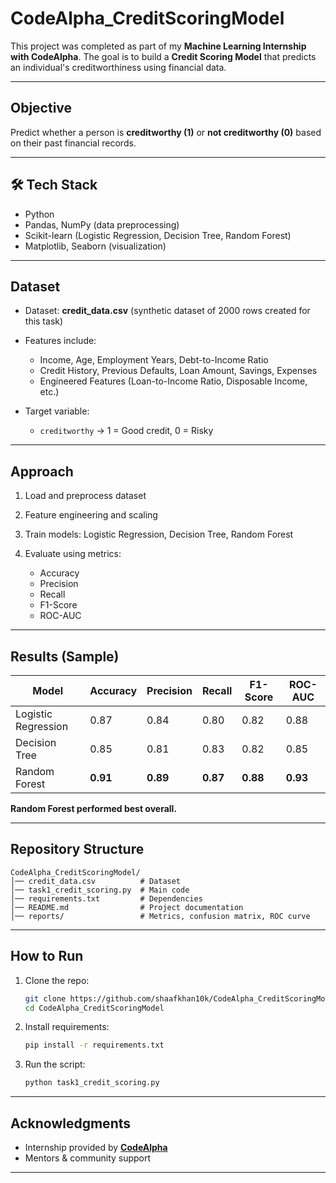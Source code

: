 # CodeAlpha\_CreditScoringModel

This project was completed as part of my **Machine Learning Internship with CodeAlpha**.
The goal is to build a **Credit Scoring Model** that predicts an individual's creditworthiness using financial data.

---

##  Objective

Predict whether a person is **creditworthy (1)** or **not creditworthy (0)** based on their past financial records.

---

## 🛠 Tech Stack

* Python 
* Pandas, NumPy (data preprocessing)
* Scikit-learn (Logistic Regression, Decision Tree, Random Forest)
* Matplotlib, Seaborn (visualization)

---

## Dataset

* Dataset: **credit\_data.csv** (synthetic dataset of 2000 rows created for this task)
* Features include:

  * Income, Age, Employment Years, Debt-to-Income Ratio
  * Credit History, Previous Defaults, Loan Amount, Savings, Expenses
  * Engineered Features (Loan-to-Income Ratio, Disposable Income, etc.)
* Target variable:

  * `creditworthy` → 1 = Good credit, 0 = Risky

---

##  Approach

1. Load and preprocess dataset
2. Feature engineering and scaling
3. Train models: Logistic Regression, Decision Tree, Random Forest
4. Evaluate using metrics:

   * Accuracy
   * Precision
   * Recall
   * F1-Score
   * ROC-AUC

---

##  Results (Sample)

| Model               | Accuracy | Precision | Recall   | F1-Score | ROC-AUC  |
| ------------------- | -------- | --------- | -------- | -------- | -------- |
| Logistic Regression | 0.87     | 0.84      | 0.80     | 0.82     | 0.88     |
| Decision Tree       | 0.85     | 0.81      | 0.83     | 0.82     | 0.85     |
| Random Forest       | **0.91** | **0.89**  | **0.87** | **0.88** | **0.93** |

 **Random Forest performed best overall.**

---

##  Repository Structure

```
CodeAlpha_CreditScoringModel/
│── credit_data.csv          # Dataset
│── task1_credit_scoring.py  # Main code
│── requirements.txt         # Dependencies
│── README.md                # Project documentation
│── reports/                 # Metrics, confusion matrix, ROC curve
```

---

##  How to Run

1. Clone the repo:

   ```bash
   git clone https://github.com/shaafkhan10k/CodeAlpha_CreditScoringModel.git
   cd CodeAlpha_CreditScoringModel
   ```
2. Install requirements:

   ```bash
   pip install -r requirements.txt
   ```
3. Run the script:

   ```bash
   python task1_credit_scoring.py
   ```

---

##  Acknowledgments

* Internship provided by **[CodeAlpha](https://www.codealpha.tech/)**
* Mentors & community support

---
